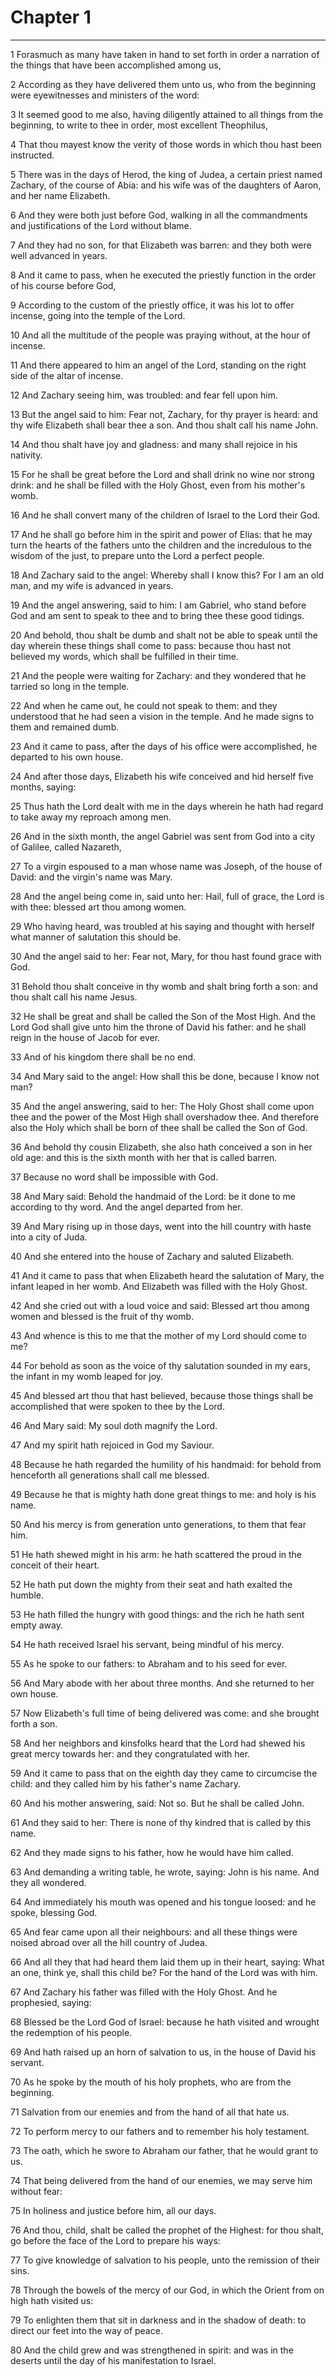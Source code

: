 # Chapter 1

***

1 Forasmuch as many have taken in hand to set forth in order a narration of the things that have been accomplished among us,

2 According as they have delivered them unto us, who from the beginning were eyewitnesses and ministers of the word:

3 It seemed good to me also, having diligently attained to all things from the beginning, to write to thee in order, most excellent Theophilus,

4 That thou mayest know the verity of those words in which thou hast been instructed.

5 There was in the days of Herod, the king of Judea, a certain priest named Zachary, of the course of Abia: and his wife was of the daughters of Aaron, and her name Elizabeth.

6 And they were both just before God, walking in all the commandments and justifications of the Lord without blame.

7 And they had no son, for that Elizabeth was barren: and they both were well advanced in years.

8 And it came to pass, when he executed the priestly function in the order of his course before God,

9 According to the custom of the priestly office, it was his lot to offer incense, going into the temple of the Lord.

10 And all the multitude of the people was praying without, at the hour of incense.

11 And there appeared to him an angel of the Lord, standing on the right side of the altar of incense.

12 And Zachary seeing him, was troubled: and fear fell upon him.

13 But the angel said to him: Fear not, Zachary, for thy prayer is heard: and thy wife Elizabeth shall bear thee a son. And thou shalt call his name John.

14 And thou shalt have joy and gladness: and many shall rejoice in his nativity.

15 For he shall be great before the Lord and shall drink no wine nor strong drink: and he shall be filled with the Holy Ghost, even from his mother's womb.

16 And he shall convert many of the children of Israel to the Lord their God.

17 And he shall go before him in the spirit and power of Elias: that he may turn the hearts of the fathers unto the children and the incredulous to the wisdom of the just, to prepare unto the Lord a perfect people.

18 And Zachary said to the angel: Whereby shall I know this? For I am an old man, and my wife is advanced in years.

19 And the angel answering, said to him: I am Gabriel, who stand before God and am sent to speak to thee and to bring thee these good tidings.

20 And behold, thou shalt be dumb and shalt not be able to speak until the day wherein these things shall come to pass: because thou hast not believed my words, which shall be fulfilled in their time.

21 And the people were waiting for Zachary: and they wondered that he tarried so long in the temple.

22 And when he came out, he could not speak to them: and they understood that he had seen a vision in the temple. And he made signs to them and remained dumb.

23 And it came to pass, after the days of his office were accomplished, he departed to his own house.

24 And after those days, Elizabeth his wife conceived and hid herself five months, saying:

25 Thus hath the Lord dealt with me in the days wherein he hath had regard to take away my reproach among men.

26 And in the sixth month, the angel Gabriel was sent from God into a city of Galilee, called Nazareth,

27 To a virgin espoused to a man whose name was Joseph, of the house of David: and the virgin's name was Mary.

28 And the angel being come in, said unto her: Hail, full of grace, the Lord is with thee: blessed art thou among women.

29 Who having heard, was troubled at his saying and thought with herself what manner of salutation this should be.

30 And the angel said to her: Fear not, Mary, for thou hast found grace with God.

31 Behold thou shalt conceive in thy womb and shalt bring forth a son: and thou shalt call his name Jesus.

32 He shall be great and shall be called the Son of the Most High. And the Lord God shall give unto him the throne of David his father: and he shall reign in the house of Jacob for ever.

33 And of his kingdom there shall be no end.

34 And Mary said to the angel: How shall this be done, because I know not man?

35 And the angel answering, said to her: The Holy Ghost shall come upon thee and the power of the Most High shall overshadow thee. And therefore also the Holy which shall be born of thee shall be called the Son of God.

36 And behold thy cousin Elizabeth, she also hath conceived a son in her old age: and this is the sixth month with her that is called barren.

37 Because no word shall be impossible with God.

38 And Mary said: Behold the handmaid of the Lord: be it done to me according to thy word. And the angel departed from her.

39 And Mary rising up in those days, went into the hill country with haste into a city of Juda.

40 And she entered into the house of Zachary and saluted Elizabeth.

41 And it came to pass that when Elizabeth heard the salutation of Mary, the infant leaped in her womb. And Elizabeth was filled with the Holy Ghost.

42 And she cried out with a loud voice and said: Blessed art thou among women and blessed is the fruit of thy womb.

43 And whence is this to me that the mother of my Lord should come to me?

44 For behold as soon as the voice of thy salutation sounded in my ears, the infant in my womb leaped for joy.

45 And blessed art thou that hast believed, because those things shall be accomplished that were spoken to thee by the Lord.

46 And Mary said: My soul doth magnify the Lord.

47 And my spirit hath rejoiced in God my Saviour.

48 Because he hath regarded the humility of his handmaid: for behold from henceforth all generations shall call me blessed.

49 Because he that is mighty hath done great things to me: and holy is his name.

50 And his mercy is from generation unto generations, to them that fear him.

51 He hath shewed might in his arm: he hath scattered the proud in the conceit of their heart.

52 He hath put down the mighty from their seat and hath exalted the humble.

53 He hath filled the hungry with good things: and the rich he hath sent empty away.

54 He hath received Israel his servant, being mindful of his mercy.

55 As he spoke to our fathers: to Abraham and to his seed for ever.

56 And Mary abode with her about three months. And she returned to her own house.

57 Now Elizabeth's full time of being delivered was come: and she brought forth a son.

58 And her neighbors and kinsfolks heard that the Lord had shewed his great mercy towards her: and they congratulated with her.

59 And it came to pass that on the eighth day they came to circumcise the child: and they called him by his father's name Zachary.

60 And his mother answering, said: Not so. But he shall be called John.

61 And they said to her: There is none of thy kindred that is called by this name.

62 And they made signs to his father, how he would have him called.

63 And demanding a writing table, he wrote, saying: John is his name. And they all wondered.

64 And immediately his mouth was opened and his tongue loosed: and he spoke, blessing God.

65 And fear came upon all their neighbours: and all these things were noised abroad over all the hill country of Judea.

66 And all they that had heard them laid them up in their heart, saying: What an one, think ye, shall this child be? For the hand of the Lord was with him.

67 And Zachary his father was filled with the Holy Ghost. And he prophesied, saying:

68 Blessed be the Lord God of Israel: because he hath visited and wrought the redemption of his people.

69 And hath raised up an horn of salvation to us, in the house of David his servant.

70 As he spoke by the mouth of his holy prophets, who are from the beginning.

71 Salvation from our enemies and from the hand of all that hate us.

72 To perform mercy to our fathers and to remember his holy testament.

73 The oath, which he swore to Abraham our father, that he would grant to us.

74 That being delivered from the hand of our enemies, we may serve him without fear:

75 In holiness and justice before him, all our days.

76 And thou, child, shalt be called the prophet of the Highest: for thou shalt, go before the face of the Lord to prepare his ways:

77 To give knowledge of salvation to his people, unto the remission of their sins.

78 Through the bowels of the mercy of our God, in which the Orient from on high hath visited us:

79 To enlighten them that sit in darkness and in the shadow of death: to direct our feet into the way of peace.

80 And the child grew and was strengthened in spirit: and was in the deserts until the day of his manifestation to Israel.

